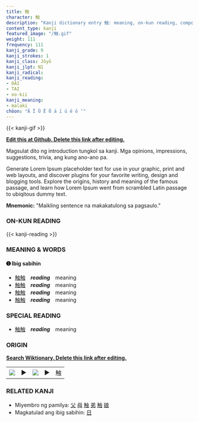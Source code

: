 ```yaml
---
title: 触
character: 触
description: "Kanji dictionary entry 触: meaning, on-kun reading, compounds, origin, related kanji"
content_type: kanji
featured_image: "/触.gif"
weight: 111
frequency: 111
kanji_grade: 9
kanji_strokes: 1
kanji_class: Jōyō
kanji_jlpt: N1
kanji_radical: 
kanji_reading: 
- DAI
- TAI
- oo-kii
kanji_meaning:
- malaki
chōon: "Ā Ī Ū Ē Ō ā ī ū ē ō ’"
---
```

[//]: # (Don't edit the line below. Kanji animated GIF code is automatically generated.)
{{< kanji-gif >}}

[//]: # (Edit below this line.)

**[Edit this at Github. Delete this link after editing.](https://github.com/tim0g/tim/tree/main/content/kanji/触/index.md)**

Magsulat dito ng introduction tungkol sa kanji. Mga opinions, impressions, suggestions, trivia, ang kung ano-ano pa.

Generate Lorem Ipsum placeholder text for use in your graphic, print and web layouts, and discover plugins for your favorite writing, design and blogging tools. Explore the origins, history and meaning of the famous passage, and learn how Lorem Ipsum went from scrambled Latin passage to ubiqitous dummy text.
 
**Mnemonic:** "Maikling sentence na makakatulong sa pagsaulo."

### ON-KUN READING

[//]: # (Don't edit the line below. ON-KUN READING code is automatically generated.)
{{< kanji-reading >}}

### MEANING & WORDS

#### ➊ **Ibig sabihin**
  - [触](../触)[触](../触)　***reading***　meaning
  - [触](../触)[触](../触)　***reading***　meaning
  - [触](../触)[触](../触)　***reading***　meaning
  - [触](../触)[触](../触)　***reading***　meaning

### SPECIAL READING
  - [触](../触)[触](../触)　***reading***　meaning

### ORIGIN

**[Search Wiktionary. Delete this link after editing.](https://wiktionary.org/wiki/触)**
<table class="kanji-table"><tr><td>
<img src="60px-触-bronze.svg.png">
</td><td>▶</td><td>
<img src="60px-触-oracle.svg.png">
</td><td>▶</td>
<td class="kanji-origin">触</td>
</tr></table>

### RELATED KANJI
- Miyembro ng pamilya: [父](../父) [母](../母) [触](../触) [弟](../弟) [触](../触) [娘](../娘)
- Magkatulad ang ibig sabihin: [日](../日)
